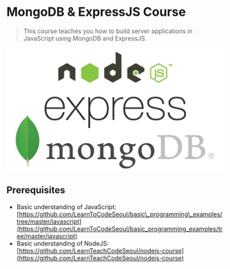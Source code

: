# MongoDB & ExpressJS Course

> This course teaches you how to build server applications in JavaScript using MongoDB and ExpressJS.

![](/assets/logo.jpg)

## Prerequisites

* Basic understanding of JavaScript:
  [https://github.com/LearnToCodeSeoul/basic\_programming\_examples/tree/master/javascript](https://github.com/LearnToCodeSeoul/basic_programming_examples/tree/master/javascript)
* Basic understanding of NodeJS:
  [https://github.com/LearnTeachCodeSeoul/nodejs-course](https://github.com/LearnTeachCodeSeoul/nodejs-course)



